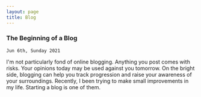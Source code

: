 ```yaml
---
layout: page
title: Blog
---
```


### The Beginning of a Blog

`Jun 6th, Sunday 2021`

I'm not particularly fond of online blogging. Anything you post comes with risks. Your opinions today may be used against you tomorrow. On the bright side, blogging can help you  track progression and raise your awareness of your surroundings. Recently, I been trying to make small improvements in my life. Starting a blog is one of them. 
